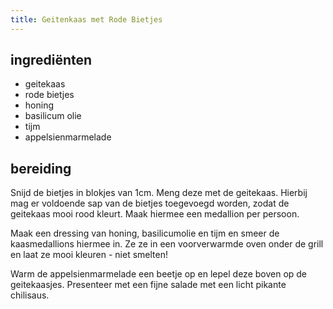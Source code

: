 ```yaml
---
title: Geitenkaas met Rode Bietjes
---
```


## ingrediënten
* geitekaas
* rode bietjes
* honing
* basilicum olie
* tijm
* appelsienmarmelade

##  bereiding
Snijd de bietjes in blokjes van 1cm. Meng deze met de geitekaas. Hierbij mag er voldoende sap van de bietjes toegevoegd worden, zodat de geitekaas mooi rood kleurt. Maak hiermee een medallion per persoon.

Maak een dressing van honing, basilicumolie en tijm en smeer de kaasmedallions hiermee in. Ze ze in een voorverwarmde oven onder de grill en laat ze mooi kleuren - niet smelten!

Warm de appelsienmarmelade een beetje op en lepel deze boven op de geitekaasjes. Presenteer met een fijne salade met een licht pikante chilisaus.

